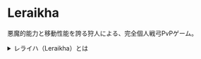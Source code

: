 # Leraikha
悪魔的能力と移動性能を誇る狩人による、完全個人戦弓PvPゲーム。  <!--
&nbsp;   
私はこの森の洋館の主です。エヴォーカーと呼ばれています。  
ひっそりと佇むこの森の洋館を訪れてしまった貴殿を、私がおもてなしして差し上げましょう。  
個性は捨ててくださいね。  
ここから先は私が貴殿に御用意した衣装をまとい、**レライハ**として新たな迷い人と対峙してください。 
&nbsp;  
&nbsp;  
-->
<details>
<summary>レライハ（Leraikha）とは</summary>
悪魔学における悪魔の一人。<br />
レラージェ（Leraje）レライエ（Leraie, Leraye）、ロレイ（Loray）、オライ（Oray）とも呼ばれる。<br />
『ゴエティア』によると、30の軍団を率いる序列14番の地獄の大侯爵。<br />
『大奥義書』によると、サルガタナスの配下にあるという。<br />
召喚者の前に、弓矢を手にし、緑色の服を着た狩人の姿で現れる。<br />
戦いと論争を引き起こし、矢によって傷を治癒することができ、敵には壊疽傷を与えることが出来るとされる。<br />
十二宮の射手座に属するともいわれる。
</details>
